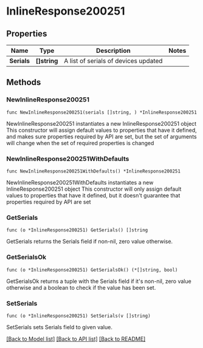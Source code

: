# InlineResponse200251

## Properties

Name | Type | Description | Notes
------------ | ------------- | ------------- | -------------
**Serials** | **[]string** | A list of serials of devices updated | 

## Methods

### NewInlineResponse200251

`func NewInlineResponse200251(serials []string, ) *InlineResponse200251`

NewInlineResponse200251 instantiates a new InlineResponse200251 object
This constructor will assign default values to properties that have it defined,
and makes sure properties required by API are set, but the set of arguments
will change when the set of required properties is changed

### NewInlineResponse200251WithDefaults

`func NewInlineResponse200251WithDefaults() *InlineResponse200251`

NewInlineResponse200251WithDefaults instantiates a new InlineResponse200251 object
This constructor will only assign default values to properties that have it defined,
but it doesn't guarantee that properties required by API are set

### GetSerials

`func (o *InlineResponse200251) GetSerials() []string`

GetSerials returns the Serials field if non-nil, zero value otherwise.

### GetSerialsOk

`func (o *InlineResponse200251) GetSerialsOk() (*[]string, bool)`

GetSerialsOk returns a tuple with the Serials field if it's non-nil, zero value otherwise
and a boolean to check if the value has been set.

### SetSerials

`func (o *InlineResponse200251) SetSerials(v []string)`

SetSerials sets Serials field to given value.



[[Back to Model list]](../README.md#documentation-for-models) [[Back to API list]](../README.md#documentation-for-api-endpoints) [[Back to README]](../README.md)


